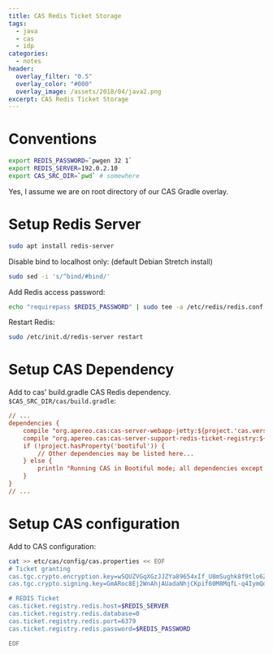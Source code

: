 ```yaml
---
title: CAS Redis Ticket Storage
tags:
  - java
  - cas
  - idp
categories:
  - notes
header:
  overlay_filter: "0.5"
  overlay_color: "#000"
  overlay_image: /assets/2018/04/java2.png
excerpt: CAS Redis Ticket Storage
---
```


# Conventions

```bash
export REDIS_PASSWORD=`pwgen 32 1`
export REDIS_SERVER=192.0.2.10
export CAS_SRC_DIR=`pwd` # somewhere
```

Yes, I assume we are on root directory of our CAS Gradle overlay.

# Setup Redis Server
```bash
sudo apt install redis-server
```

Disable bind to localhost only: (default Debian Stretch install)
```bash
sudo sed -i 's/^bind/#bind/'
```

Add Redis access password:
```bash
echo "requirepass $REDIS_PASSWORD" | sudo tee -a /etc/redis/redis.conf
```

Restart Redis:
```bash
sudo /etc/init.d/redis-server restart
```

# Setup CAS Dependency
Add to cas' build.gradle CAS Redis dependency.
`$CAS_SRC_DIR/cas/build.gradle`:
```ini
// ...
dependencies {
    compile "org.apereo.cas:cas-server-webapp-jetty:${project.'cas.version'}@war"
    compile "org.apereo.cas:cas-server-support-redis-ticket-registry:${project.'cas.version'}"
    if (!project.hasProperty('bootiful')) {
        // Other dependencies may be listed here...
    } else {
        println "Running CAS in Bootiful mode; all dependencies except the CAS web application are ignored."
    }
}
// ...
```

# Setup CAS configuration
Add to CAS configuration:
```bash
cat >> etc/cas/config/cas.properties << EOF
# Ticket granting
cas.tgc.crypto.encryption.key=wSQUZVGqXGzJJZYa89654xIf_U8mSughk8f9tlo6Zts
cas.tgc.crypto.signing.key=GmARoc8Ej2WnAhjAUadaNhjCKpif60M8MqfL-q4IymQo1KyutBulZGi_FB3ZZHieTi27ButDEtBB8wFxfvuGLA

# REDIS Ticket
cas.ticket.registry.redis.host=$REDIS_SERVER
cas.ticket.registry.redis.database=0
cas.ticket.registry.redis.port=6379
cas.ticket.registry.redis.password=$REDIS_PASSWORD

EOF
```
